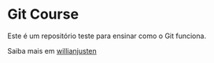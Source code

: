 # Git Course

Este é um repositório teste para ensinar como o Git funciona.

Saiba mais em [willianjusten](http://willianjusten.com.br)
